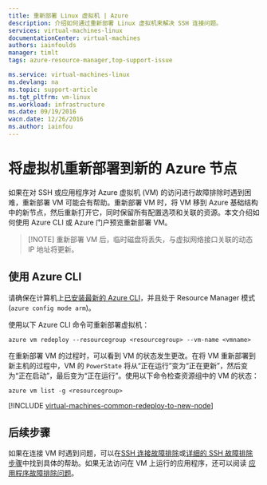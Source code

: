 ```yaml
---
title: 重新部署 Linux 虚拟机 | Azure
description: 介绍如何通过重新部署 Linux 虚拟机来解决 SSH 连接问题。
services: virtual-machines-linux
documentationCenter: virtual-machines
authors: iainfoulds
manager: timlt
tags: azure-resource-manager,top-support-issue

ms.service: virtual-machines-linux
ms.devlang: na
ms.topic: support-article
ms.tgt_pltfrm: vm-linux
ms.workload: infrastructure
ms.date: 09/19/2016
wacn.date: 12/26/2016
ms.author: iainfou
---
```


# 将虚拟机重新部署到新的 Azure 节点

如果在对 SSH 或应用程序对 Azure 虚拟机 (VM) 的访问进行故障排除时遇到困难，重新部署 VM 可能会有帮助。重新部署 VM 时，将 VM 移到 Azure 基础结构中的新节点，然后重新打开它，同时保留所有配置选项和关联的资源。本文介绍如何使用 Azure CLI 或 Azure 门户预览重新部署 VM。

> [!NOTE] 重新部署 VM 后，临时磁盘将丢失，与虚拟网络接口关联的动态 IP 地址将更新。

## 使用 Azure CLI

请确保在计算机上[已安装最新的 Azure CLI](../xplat-cli-install.md)，并且处于 Resource Manager 模式 (`azure config mode arm`)。

使用以下 Azure CLI 命令可重新部署虚拟机：

	azure vm redeploy --resourcegroup <resourcegroup> --vm-name <vmname> 

在重新部署 VM 的过程时，可以看到 VM 的状态发生更改。在将 VM 重新部署到新主机的过程中，VM 的 `PowerState` 将从“正在运行”变为“正在更新”，然后变为“正在启动”，最后变为“正在运行”。使用以下命令检查资源组中的 VM 的状态：

	azure vm list -g <resourcegroup>

[!INCLUDE [virtual-machines-common-redeploy-to-new-node](../../includes/virtual-machines-common-redeploy-to-new-node.md)]

## 后续步骤
如果在连接 VM 时遇到问题，可以在[SSH 连接故障排除](./virtual-machines-linux-troubleshoot-ssh-connection.md)或[详细的 SSH 故障排除步骤](./virtual-machines-linux-detailed-troubleshoot-ssh-connection.md)中找到具体的帮助。如果无法访问在 VM 上运行的应用程序，还可以阅读 [应用程序故障排除问题](./virtual-machines-linux-troubleshoot-app-connection.md)。

<!---HONumber=Mooncake_Quality_Review_1215_2016-->